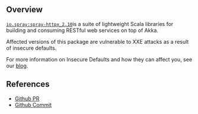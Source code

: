 ## Overview
[`io.spray:spray-httpx_2.10`](http://search.maven.org/#search%7Cga%7C1%7Ca%3A%22spray-httpx_2.10%22)is a suite of lightweight Scala libraries for building and consuming RESTful web services on top of Akka.

Affected versions of this package are vulnerable to XXE attacks as a result of insecure defaults.

For more information on Insecure Defaults and how they can affect you, see our [blog](https://snyk.io/blog/mongodb-hack-and-secure-defaults/).

## References
- [Github PR](https://github.com/spray/spray/pull/1024)
- [Github Commit](https://github.com/spray/spray/commit/01f42fd7b320489fb5455b71b373fffb7046cb7d)
